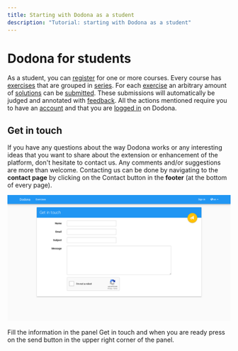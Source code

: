 ```yaml
---
title: Starting with Dodona as a student
description: "Tutorial: starting with Dodona as a student"
---
```


# Dodona for students

As a student, you can [register]() for one or more courses. Every course has [exercises]() that are grouped in [series](). For each [exercise]() an arbitrary amount of [solutions]() can be [submitted](). These submissions will automatically be judged and annotated with [feedback](). All the actions mentioned require you to have an [account]() and that you are [logged in]() on Dodona.

## Get in touch

If you have any questions about the way Dodona works or any interesting ideas that you want to share about the extension or enhancement of the platform, don't hesitate to contact us. Any comments and/or suggestions are more than welcome. Contacting us can be done by navigating to the **contact page** by clicking on the <span class="guilabel">Contact</span> button in the **footer** (at the bottom of every page).

![image](./contact.en.png)

Fill the information in the panel <span class="guilabel">Get in touch</span> and when you are ready press on the send button in the upper right corner of the panel.

